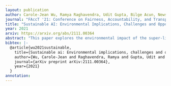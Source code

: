 ```yaml
---
layout: publication
author: Carole-Jean Wu, Ramya Raghavendra, Udit Gupta, Bilge Acun, Newsha Ardalani, Kiwan Maeng, Gloria Chang, Fiona Aga Behram, James Huang, Charles Bai, Michael Gschwind, Anurag Gupta, Myle Ott, Anastasia Melnikov, Salvatore Candido, David Brooks, Geeta Chauhan, Benjamin Lee, Hsien-Hsin S. Lee, Bugra Akyildiz, Maximilian Balandat, Joe Spisak, Ravi Jain, Mike Rabbat, Kim Hazelwood
journal: "FAccT '21: Conference on Fairness, Accountability, and Transparency"
title: "Sustainable AI: Environmental Implications, Challenges and Opportunities"
year: 2021
arxiv: https://arxiv.org/abs/2111.00364
abstract: "This paper explores the environmental impact of the super-linear growth trends for AI from a holistic perspective, spanning Data, Algorithms, and System Hardware. We characterize the carbon footprint of AI computing by examining the model development cycle across industry-scale machine learning use cases and, at the same time, considering the life cycle of system hardware. Taking a step further, we capture the operational and manufacturing carbon footprint of AI computing and present an end-to-end analysis for what and how hardware-software design and at-scale optimization can help reduce the overall carbon footprint of AI. Based on the industry experience and lessons learned, we share the key challenges and chart out important development directions across the many dimensions of AI. We hope the key messages and insights presented in this paper can inspire the community to advance the field of AI in an environmentally-responsible manner."
bibtex: |-
  @article{wu2021sustainable,
    title={Sustainable ai: Environmental implications, challenges and opportunities},
    author={Wu, Carole-Jean and Raghavendra, Ramya and Gupta, Udit and Acun, Bilge and Ardalani, Newsha and Maeng, Kiwan and Chang, Gloria and Behram, Fiona Aga and Huang, James and Bai, Charles and others},
    journal={arXiv preprint arXiv:2111.00364},
    year={2021}
  }
annotation: 
---
```

